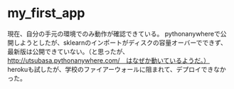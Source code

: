 # my_first_app

現在、自分の手元の環境でのみ動作が確認できている。
pythonanywhereで公開しようとしたが、sklearnのインポートがディスクの容量オーバーでできず、最新版は公開できていない。（と思ったが、http://utsubasa.pythonanywhere.com/　はなぜか動いているようだ。）
herokuも試したが、学校のファイアーウォールに阻まれて、デプロイできなかった。
